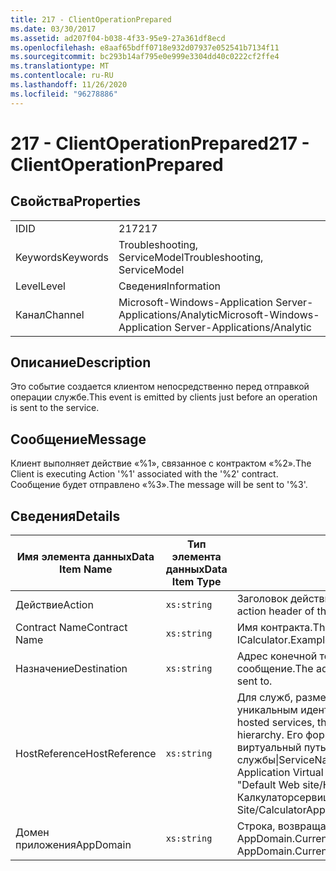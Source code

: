 ```yaml
---
title: 217 - ClientOperationPrepared
ms.date: 03/30/2017
ms.assetid: ad207f04-b038-4f33-95e9-27a361df8ecd
ms.openlocfilehash: e8aaf65bdff0718e932d07937e052541b7134f11
ms.sourcegitcommit: bc293b14af795e0e999e3304dd40c0222cf2ffe4
ms.translationtype: MT
ms.contentlocale: ru-RU
ms.lasthandoff: 11/26/2020
ms.locfileid: "96278886"
---
```

# <a name="217---clientoperationprepared"></a><span data-ttu-id="7d7e4-102">217 - ClientOperationPrepared</span><span class="sxs-lookup"><span data-stu-id="7d7e4-102">217 - ClientOperationPrepared</span></span>

## <a name="properties"></a><span data-ttu-id="7d7e4-103">Свойства</span><span class="sxs-lookup"><span data-stu-id="7d7e4-103">Properties</span></span>  
  
|||  
|-|-|  
|<span data-ttu-id="7d7e4-104">ID</span><span class="sxs-lookup"><span data-stu-id="7d7e4-104">ID</span></span>|<span data-ttu-id="7d7e4-105">217</span><span class="sxs-lookup"><span data-stu-id="7d7e4-105">217</span></span>|  
|<span data-ttu-id="7d7e4-106">Keywords</span><span class="sxs-lookup"><span data-stu-id="7d7e4-106">Keywords</span></span>|<span data-ttu-id="7d7e4-107">Troubleshooting, ServiceModel</span><span class="sxs-lookup"><span data-stu-id="7d7e4-107">Troubleshooting, ServiceModel</span></span>|  
|<span data-ttu-id="7d7e4-108">Level</span><span class="sxs-lookup"><span data-stu-id="7d7e4-108">Level</span></span>|<span data-ttu-id="7d7e4-109">Сведения</span><span class="sxs-lookup"><span data-stu-id="7d7e4-109">Information</span></span>|  
|<span data-ttu-id="7d7e4-110">Канал</span><span class="sxs-lookup"><span data-stu-id="7d7e4-110">Channel</span></span>|<span data-ttu-id="7d7e4-111">Microsoft-Windows-Application Server-Applications/Analytic</span><span class="sxs-lookup"><span data-stu-id="7d7e4-111">Microsoft-Windows-Application Server-Applications/Analytic</span></span>|  
  
## <a name="description"></a><span data-ttu-id="7d7e4-112">Описание</span><span class="sxs-lookup"><span data-stu-id="7d7e4-112">Description</span></span>  

 <span data-ttu-id="7d7e4-113">Это событие создается клиентом непосредственно перед отправкой операции службе.</span><span class="sxs-lookup"><span data-stu-id="7d7e4-113">This event is emitted by clients just before an operation is sent to the service.</span></span>  
  
## <a name="message"></a><span data-ttu-id="7d7e4-114">Сообщение</span><span class="sxs-lookup"><span data-stu-id="7d7e4-114">Message</span></span>  

 <span data-ttu-id="7d7e4-115">Клиент выполняет действие «%1», связанное с контрактом «%2».</span><span class="sxs-lookup"><span data-stu-id="7d7e4-115">The Client is executing Action '%1' associated with the '%2' contract.</span></span> <span data-ttu-id="7d7e4-116">Сообщение будет отправлено «%3».</span><span class="sxs-lookup"><span data-stu-id="7d7e4-116">The message will be sent to '%3'.</span></span>  
  
## <a name="details"></a><span data-ttu-id="7d7e4-117">Сведения</span><span class="sxs-lookup"><span data-stu-id="7d7e4-117">Details</span></span>  
  
|<span data-ttu-id="7d7e4-118">Имя элемента данных</span><span class="sxs-lookup"><span data-stu-id="7d7e4-118">Data Item Name</span></span>|<span data-ttu-id="7d7e4-119">Тип элемента данных</span><span class="sxs-lookup"><span data-stu-id="7d7e4-119">Data Item Type</span></span>|<span data-ttu-id="7d7e4-120">Описание</span><span class="sxs-lookup"><span data-stu-id="7d7e4-120">Description</span></span>|  
|--------------------|--------------------|-----------------|  
|<span data-ttu-id="7d7e4-121">Действие</span><span class="sxs-lookup"><span data-stu-id="7d7e4-121">Action</span></span>|`xs:string`|<span data-ttu-id="7d7e4-122">Заголовок действия SOAP исходящего сообщения.</span><span class="sxs-lookup"><span data-stu-id="7d7e4-122">The SOAP action header of the outgoing message.</span></span>|  
|<span data-ttu-id="7d7e4-123">Contract Name</span><span class="sxs-lookup"><span data-stu-id="7d7e4-123">Contract Name</span></span>|`xs:string`|<span data-ttu-id="7d7e4-124">Имя контракта.</span><span class="sxs-lookup"><span data-stu-id="7d7e4-124">The name of the contract.</span></span> <span data-ttu-id="7d7e4-125">Пример: ICalculator.</span><span class="sxs-lookup"><span data-stu-id="7d7e4-125">Example: ICalculator.</span></span>|  
|<span data-ttu-id="7d7e4-126">Назначение</span><span class="sxs-lookup"><span data-stu-id="7d7e4-126">Destination</span></span>|`xs:string`|<span data-ttu-id="7d7e4-127">Адрес конечной точки службы, которой отправляется сообщение.</span><span class="sxs-lookup"><span data-stu-id="7d7e4-127">The address of the service endpoint that the message is sent to.</span></span>|  
|<span data-ttu-id="7d7e4-128">HostReference</span><span class="sxs-lookup"><span data-stu-id="7d7e4-128">HostReference</span></span>|`xs:string`|<span data-ttu-id="7d7e4-129">Для служб, размещенных на веб-узле, это поле является уникальным идентификатором службы в веб-иерархии.</span><span class="sxs-lookup"><span data-stu-id="7d7e4-129">For Web-hosted services, this field uniquely identifies the service in the Web hierarchy.</span></span> <span data-ttu-id="7d7e4-130">Его формат определяется как "имя веб-сайта виртуальный путь к приложению&#124;виртуальный путь службы&#124;ServiceName".</span><span class="sxs-lookup"><span data-stu-id="7d7e4-130">Its format is defined as 'Web Site Name Application Virtual Path&#124;Service Virtual Path&#124;ServiceName'.</span></span> <span data-ttu-id="7d7e4-131">Пример: "Default Web site/Калкулатораппликатион&#124;/Калкулаторсервице.СВК&#124;CalculatorService".</span><span class="sxs-lookup"><span data-stu-id="7d7e4-131">Example: 'Default Web Site/CalculatorApplication&#124;/CalculatorService.svc&#124;CalculatorService'.</span></span>|  
|<span data-ttu-id="7d7e4-132">Домен приложения</span><span class="sxs-lookup"><span data-stu-id="7d7e4-132">AppDomain</span></span>|`xs:string`|<span data-ttu-id="7d7e4-133">Строка, возвращаемая AppDomain.CurrentDomain.FriendlyName.</span><span class="sxs-lookup"><span data-stu-id="7d7e4-133">The string returned by AppDomain.CurrentDomain.FriendlyName.</span></span>|
